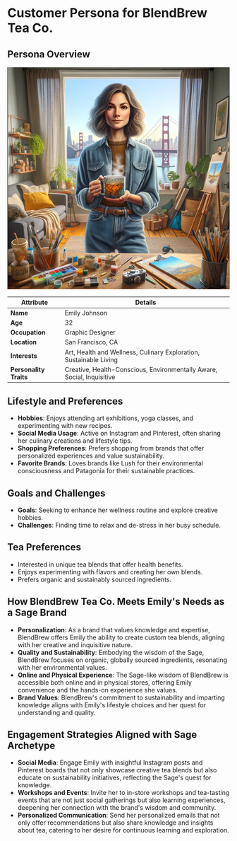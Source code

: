 # Customer Persona for BlendBrew Tea Co.

## Persona Overview

![Emily Johnson](images/Emily.png)

| Attribute            | Details |
|----------------------|---------|
| **Name**             | Emily Johnson |
| **Age**              | 32 |
| **Occupation**       | Graphic Designer |
| **Location**         | San Francisco, CA |
| **Interests**        | Art, Health and Wellness, Culinary Exploration, Sustainable Living |
| **Personality Traits** | Creative, Health-Conscious, Environmentally Aware, Social, Inquisitive |

## Lifestyle and Preferences

- **Hobbies**: Enjoys attending art exhibitions, yoga classes, and experimenting with new recipes.
- **Social Media Usage**: Active on Instagram and Pinterest, often sharing her culinary creations and lifestyle tips.
- **Shopping Preferences**: Prefers shopping from brands that offer personalized experiences and value sustainability.
- **Favorite Brands**: Loves brands like Lush for their environmental consciousness and Patagonia for their sustainable practices.

## Goals and Challenges

- **Goals**: Seeking to enhance her wellness routine and explore creative hobbies.
- **Challenges**: Finding time to relax and de-stress in her busy schedule.

## Tea Preferences

- Interested in unique tea blends that offer health benefits.
- Enjoys experimenting with flavors and creating her own blends.
- Prefers organic and sustainably sourced ingredients.

## How BlendBrew Tea Co. Meets Emily's Needs as a Sage Brand

- **Personalization**: As a brand that values knowledge and expertise, BlendBrew offers Emily the ability to create custom tea blends, aligning with her creative and inquisitive nature.
- **Quality and Sustainability**: Embodying the wisdom of the Sage, BlendBrew focuses on organic, globally sourced ingredients, resonating with her environmental values.
- **Online and Physical Experience**: The Sage-like wisdom of BlendBrew is accessible both online and in physical stores, offering Emily convenience and the hands-on experience she values.
- **Brand Values**: BlendBrew's commitment to sustainability and imparting knowledge aligns with Emily's lifestyle choices and her quest for understanding and quality.

## Engagement Strategies Aligned with Sage Archetype

- **Social Media**: Engage Emily with insightful Instagram posts and Pinterest boards that not only showcase creative tea blends but also educate on sustainability initiatives, reflecting the Sage's quest for knowledge.
- **Workshops and Events**: Invite her to in-store workshops and tea-tasting events that are not just social gatherings but also learning experiences, deepening her connection with the brand's wisdom and community.
- **Personalized Communication**: Send her personalized emails that not only offer recommendations but also share knowledge and insights about tea, catering to her desire for continuous learning and exploration.


